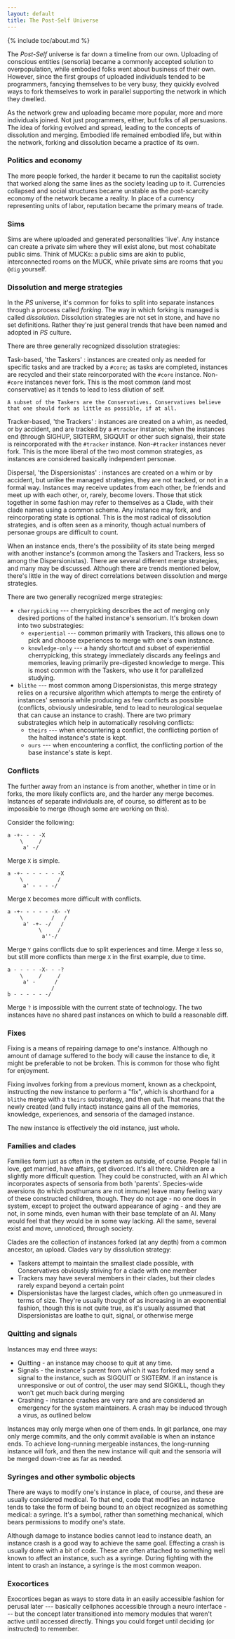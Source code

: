 ```yaml
---
layout: default
title: The Post-Self Universe
---
```


{% include toc/about.md %}

The *Post-Self* universe is far down a timeline from our own. Uploading of conscious entities (sensoria) became a commonly accepted solution to overpopulation, while embodied folks went about business of their own. However, since the first groups of uploaded individuals tended to be programmers, fancying themselves to be very busy, they quickly evolved ways to fork themselves to work in parallel supporting the network in which they dwelled.

As the network grew and uploading became more popular, more and more individuals joined. Not just programmers, either, but folks of all persuasions. The idea of forking evolved and spread, leading to the concepts of dissolution and merging. Embodied life remained embodied life, but within the network, forking and dissolution became a practice of its own.

### Politics and economy

The more people forked, the harder it became to run the capitalist society that worked along the same lines as the society leading up to it. Currencies collapsed and social structures became unstable as the post-scarcity economy of the network became a reality. In place of a currency representing units of labor, reputation became the primary means of trade.

### Sims

Sims are where uploaded and generated personalities 'live'. Any instance can create a private sim where they will exist alone, but most cohabitate public sims. Think of MUCKs: a public sims are akin to public, interconnected rooms on the MUCK, while private sims are rooms that you `@dig` yourself.

### Dissolution and merge strategies

In the *PS* universe, it's common for folks to split into separate instances through a process called *forking*. The way in which forking is managed is called *dissolution*. Dissolution strategies are not set in stone, and have no set definitions. Rather they're just general trends that have been named and adopted in *PS* culture.

There are three generally recognized dissolution strategies:

Task-based, 'the Taskers'
:   instances are created only as needed for specific tasks and are tracked by a `#core`; as tasks are completed, instances are recycled and their state reincorporated with the `#core` instance. Non-`#core` instances never fork. This is the most common (and most conservative) as it tends to lead to less dilution of self.

    A subset of the Taskers are the Conservatives. Conservatives believe that one should fork as little as possible, if at all.

Tracker-based, 'the Trackers'
:   instances are created on a whim, as needed, or by accident, and are tracked by a `#tracker` instance; when the instances end (through SIGHUP, SIGTERM, SIGQUIT or other such signals), their state is reincorporated with the `#tracker` instance. Non-`#tracker` instances never fork. This is the more liberal of the two most common strategies, as instances are considered basically independent personae.

Dispersal, 'the Dispersionistas'
:   instances are created on a whim or by accident, but unlike the managed strategies, they are not tracked, or not in a formal way. Instances may receive updates from each other, be friends and meet up with each other, or, rarely, become lovers. Those that stick together in some fashion may refer to themselves as a Clade, with their clade names using a common scheme. Any instance may fork, and reincorporating state is optional. This is the most radical of dissolution strategies, and is often seen as a minority, though actual numbers of personae groups are difficult to count.

When an instance ends, there's the possibility of its state being merged with another instance's (common among the Taskers and Trackers, less so among the Dispersionistas). There are several different merge strategies, and many may be discussed. Although there are trends mentioned below, there's little in the way of direct correlations between dissolution and merge strategies.

There are two generally recognized merge strategies:

* `cherrypicking` --- cherrypicking describes the act of merging only desired portions of the halted instance's sensorium. It's broken down into two substrategies:
    * `experiential` --- common primarily with Trackers, this allows one to pick and choose experiences to merge with one's own instance.
    * `knowledge-only` --- a handy shortcut and subset of experiential cherrypicking, this strategy immediately discards any feelings and memories, leaving primarily pre-digested knowledge to merge. This is most common with the Taskers, who use it for parallelized studying.
* `blithe` --- most common among Dispersionistas, this merge strategy relies on a recursive algorithm which attempts to merge the entirety of instances' sensoria while producing as few conflicts as possible (conflicts, obviously undesirable, tend to lead to neurological sequelae that can cause an instance to crash). There are two primary substrategies which help in automatically resolving conflicts:
    * `theirs` --- when encountering a conflict, the conflicting portion of the halted instance's state is kept.
    * `ours` --- when encountering a conflict, the conflicting portion of the base instance's state is kept.

### Conflicts

The further away from an instance is from another, whether in time or in forks, the more likely conflicts are, and the harder any merge becomes. Instances of separate individuals are, of course, so different as to be impossible to merge (though some are working on this).

Consider the following:

```
a -+- - - -X
    \     /
     a' -/
```

Merge `X` is simple.

```
a -+- - - - - - -X
    \           /
     a' - - - -/
```

Merge `X` becomes more difficult with conflicts.

```
a -+- - - - - -X- -Y
    \         /   /
     a' -+- -/   /
          \     /
           a''-/
```

Merge `Y` gains conflicts due to split experiences and time. Merge `X` less so, but still more conflicts than merge `X` in the first example, due to time.

```
a - - - - -X- - -?
    \     /     /
     a' -      /
              /
b - - - - - -/
```

Merge `?` is impossible with the current state of technology. The two instances have no shared past instances on which to build a reasonable diff.

### Fixes

Fixing is a means of repairing damage to one's instance. Although no amount of damage suffered to the body will cause the instance to die, it might be preferable to not be broken. This is common for those who fight for enjoyment.

Fixing involves forking from a previous moment, known as a checkpoint, instructing the new instance to perform a "fix", which is shorthand for a `blithe` merge with a `theirs` substrategy, and then quit. That means that the newly created (and fully intact) instance gains all of the memories, knowledge, experiences, and sensoria of the damaged instance.

The new instance is effectively the old instance, just whole.

### Families and clades

Families form just as often in the system as outside, of course. People fall in love, get married, have affairs, get divorced. It's all there. Children are a slightly more difficult question. They could be constructed, with an AI which incorporates aspects of sensoria from both 'parents'. Species-wide aversions (to which posthumans are not immune) leave many feeling wary of these constructed children, though. They do not age - no one does in system, except to project the outward appearance of aging - and they are not, in some minds, even human with their base template of an AI. Many would feel that they would be in some way lacking. All the same, several exist and move, unnoticed, through society.

Clades are the collection of instances forked (at any depth) from a common ancestor, an upload. Clades vary by dissolution strategy:

* Taskers attempt to maintain the smallest clade possible, with Conservatives obviously striving for a clade with one member
* Trackers may have several members in their clades, but their clades rarely expand beyond a certain point
* Dispersionistas have the largest clades, which often go unmeasured in terms of size. They're usually thought of as increasing in an exponential fashion, though this is not quite true, as it's usually assumed that Dispersionistas are loathe to quit, signal, or otherwise merge

### Quitting and signals

Instances may end three ways:

* Quitting - an instance may choose to quit at any time.
* Signals - the instance's parent from which it was forked may send a signal to the instance, such as SIGQUIT or SIGTERM. If an instance is unresponsive or out of control, the user may send SIGKILL, though they won't get much back during merging
* Crashing - instance crashes are very rare and are considered an emergency for the system maintainers. A crash may be induced through a virus, as outlined below

Instances may only merge when one of them ends. In git parlance, one may only merge commits, and the only commit available is when an instance ends. To achieve long-running mergeable instances, the long-running instance will fork, and then the new instance will quit and the sensoria will be merged down-tree as far as needed.

### Syringes and other symbolic objects

There are ways to modify one's instance in place, of course, and these are usually considered medical. To that end, code that modifies an instance tends to take the form of being bound to an object recognized as something medical: a syringe. It's a symbol, rather than something mechanical, which bears permissions to modify one's state.

Although damage to instance bodies cannot lead to instance death, an instance crash is a good way to achieve the same goal. Effecting a crash is usually done with a bit of code. These are often attached to something well known to affect an instance, such as a syringe. During fighting with the intent to crash an instance, a syringe is the most common weapon.

### Exocortices

Exocortices began as ways to store data in an easily accessible fashion for perusal later --- basically cellphones accessible through a neuro interface --- but the concept later transitioned into memory modules that weren't active until accessed directly. Things you could forget until deciding (or instructed) to remember.
